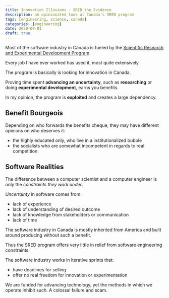 ```yaml
---
title: Innovation Illusions - SRED the Evidence
description: an opinionated look at Canada's SRED program
tags: [engineering, science, canada]
categories: [engineering]
date: 2020-09-01
draft: true
---
```


Most of the software industry in Canada is fueled by the [Scientific Research and Experimental Development Program](https://www.canada.ca/en/revenue-agency/services/scientific-research-experimental-development-tax-incentive-program.html).

Every job I have ever worked has used it, most quite extensively.

The program is basically is looking for innovation in Canada. 

Proving time spent **advancing an uncertainty**, such as **researching** or doing **experimental development**, earns you benefits.

In my opinion, the program is **exploited** and creates a large dependency.

## Benefit Bourgeois

Depending on who forwards the benefits cheque, they may have different opinions on who deserves it:

* the highly educated only, who live in a institutionalized bubble
* the socialists who are somewhat incompetent in regards to real competition


## Software Realities

The difference between a computer scientist and a computer engineer is only the *constraints they work under*.

*Uncertainty* in software comes from:

* lack of experience
* lack of understanding of desired outcome
* lack of knowledge from stakeholders or communication
* lack of time

The software industry in Canada is mostly inherited from America and built around producing without such a benefit.

Thus the SRED program offers very little in relief from software engineering constraints.

The software industry works in iterative sprints that:

* have deadlines for selling
* offer no real freedom for innovation or experimentation

We are funded for advancing technology, yet the methods in which we operate inhibit such.  A colossal failure and scam.

